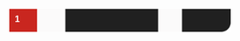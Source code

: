 
<div style="position: relative; display: inline-block;">
  <img src="leader.png" alt="Banner" style="width: 400px;">
  <div style="
    position: absolute;
    top: 10px; 
    left: 10px;
    background: rgba(255, 0, 0, 0);
    color: white;
    font-weight: bold;
    font-size: 16px;
    font-family: sans-serif;
  ">
    1
  </div>
</div>


